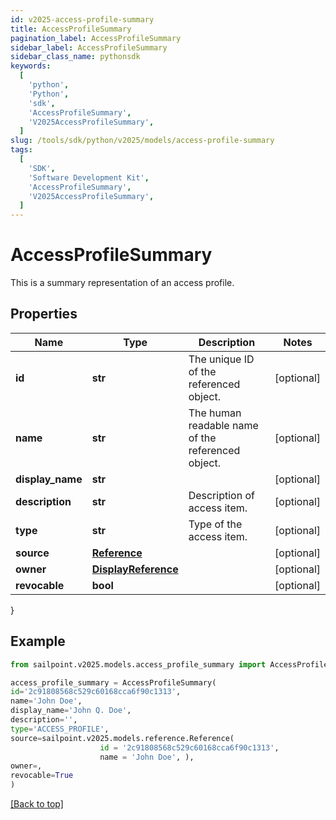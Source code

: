 ```yaml
---
id: v2025-access-profile-summary
title: AccessProfileSummary
pagination_label: AccessProfileSummary
sidebar_label: AccessProfileSummary
sidebar_class_name: pythonsdk
keywords:
  [
    'python',
    'Python',
    'sdk',
    'AccessProfileSummary',
    'V2025AccessProfileSummary',
  ]
slug: /tools/sdk/python/v2025/models/access-profile-summary
tags:
  [
    'SDK',
    'Software Development Kit',
    'AccessProfileSummary',
    'V2025AccessProfileSummary',
  ]
---
```


# AccessProfileSummary

This is a summary representation of an access profile.

## Properties

| Name | Type | Description | Notes |
| --- | --- | --- | --- |
| **id** | **str** | The unique ID of the referenced object. | [optional] |
| **name** | **str** | The human readable name of the referenced object. | [optional] |
| **display_name** | **str** |  | [optional] |
| **description** | **str** | Description of access item. | [optional] |
| **type** | **str** | Type of the access item. | [optional] |
| **source** | [**Reference**](reference) |  | [optional] |
| **owner** | [**DisplayReference**](display-reference) |  | [optional] |
| **revocable** | **bool** |  | [optional] |

}

## Example

```python
from sailpoint.v2025.models.access_profile_summary import AccessProfileSummary

access_profile_summary = AccessProfileSummary(
id='2c91808568c529c60168cca6f90c1313',
name='John Doe',
display_name='John Q. Doe',
description='',
type='ACCESS_PROFILE',
source=sailpoint.v2025.models.reference.Reference(
                    id = '2c91808568c529c60168cca6f90c1313',
                    name = 'John Doe', ),
owner=,
revocable=True
)

```

[[Back to top]](#)
